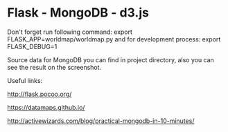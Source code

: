 # Flask - MongoDB - d3.js

Don't forget run following command:
export FLASK_APP=worldmap/worldmap.py
and for development process:
export FLASK_DEBUG=1


Source data for MongoDB you can find in project directory, also you can see the result on the screenshot.



Useful links:


http://flask.pocoo.org/


https://datamaps.github.io/


http://activewizards.com/blog/practical-mongodb-in-10-minutes/
